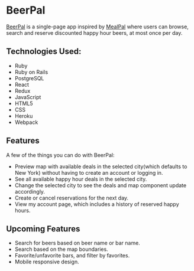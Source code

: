 # BeerPal
[BeerPal](https://beer-pal.herokuapp.com/#/) is a single-page app inspired by [MealPal](https://mealpal.com/) where users can browse, search and reserve discounted happy hour beers, at most once per day.

## Technologies Used:
* Ruby
* Ruby on Rails
* PostgreSQL
* React
* Redux
* JavaScript
* HTML5
* CSS
* Heroku
* Webpack

## Features

A few of the things you can do with BeerPal:

* Preview map with available deals in the selected city(which defaults to New York) without having to create an account or logging in.
* See all available happy hour deals in the selected city.
* Change the selected city to see the deals and map component update accordingly.
* Create or cancel reservations for the next day.
* View my account page, which includes a history of reserved happy hours.


## Upcoming Features
* Search for beers based on beer name or bar name.
* Search based on the map boundaries.
* Favorite/unfavorite bars, and filter by favorites.
* Mobile responsive design.
